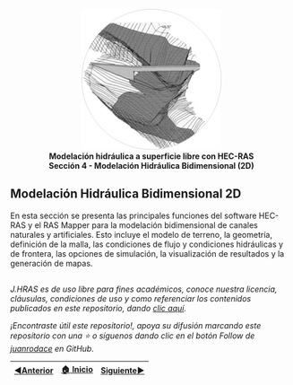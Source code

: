 <div align="center">
<br><img alt="J.HRAS" src="../.icons/0_HRAS.png" width="250px">
<br><b>Modelación hidráulica a superficie libre con HEC-RAS</b><br>
<b>Sección 4 - Modelación Hidráulica Bidimensional (2D)</b><br>
</div>

## Modelación Hidráulica Bidimensional 2D
En esta sección se presenta las principales funciones del software HEC-RAS y el RAS Mapper para la modelación bidimensional de canales naturales y artificiales. Esto incluye el modelo de terreno, la geometría, definición de la malla,  las condiciones de flujo y condiciones hidráulicas y de frontera, las opciones de simulación, la visualización de resultados y la generación de mapas.

##

_J.HRAS es de uso libre para fines académicos, conoce nuestra licencia, cláusulas, condiciones de uso y como referenciar los contenidos publicados en este repositorio, dando [clic aquí](../License.md)._

_¡Encontraste útil este repositorio!, apoya su difusión marcando este repositorio con una ⭐ o síguenos dando clic en el botón Follow de [juanrodace](https://github.com/juanrodace) en GitHub._

| [:arrow_backward:Anterior](../Readme.md) | [:house: Inicio](../Readme.md) | [Siguiente:arrow_forward:](MDT/Readme.md) |
|------------------------------------------|--------------------------------|-------------------------------------------|